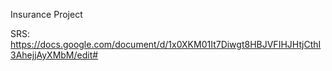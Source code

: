 Insurance Project

SRS:
https://docs.google.com/document/d/1x0XKM01It7Diwgt8HBJVFIHJHtjCthI3AhejjAyXMbM/edit#
